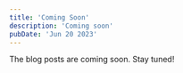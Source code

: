 ```yaml
---
title: 'Coming Soon'
description: 'Coming soon'
pubDate: 'Jun 20 2023'
---
```


The blog posts are coming soon. Stay tuned!
